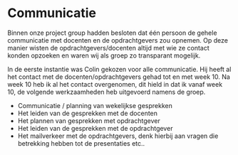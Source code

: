 # Communicatie

Binnen onze project group hadden besloten dat één persoon de gehele communicatie met docenten en de opdrachtgevers zou opnemen. Op deze manier wisten de opdrachtgevers/docenten altijd met wie ze contact konden opzoeken en waren wij als groep zo transparant mogelijk.

In de eerste instantie was Colin gekozen voor alle communicatie. Hij heeft al het contact met de docenten/opdrachtgevers gehad tot en met week 10. Na week 10 heb ik al het contact overgenomen, dit hield in dat ik vanaf week 10, de volgende werkzaamheden heb uitgevoerd namens de groep.

- Communicatie / planning van wekelijkse gesprekken
- Het leiden van de gesprekken met de docenten
- Het plannen van gesprekken met opdrachtgever
- Het leiden van de gesprekken met de opdrachtgever
- Het mailverkeer met de opdrachtgevers, denk hierbij aan vragen die betrekking hebben tot de presentaties etc..
